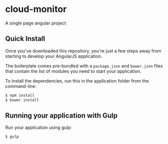 # cloud-monitor
A single page angular project
## Quick Install
Once you've downloaded this repository, you're just a few steps away from starting to develop your AngularJS application.

The boilerplate comes pre-bundled with a `package.json` and `bower.json` files that contain the list of modules you need to start your application.

To install the dependencies, run this in the application folder from the command-line:

```bash
$ npm install
$ bower install
```
## Running your application with Gulp

Run your application using gulp:

```bash
$ gulp
```